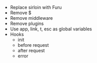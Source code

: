 * Replace sirloin with Furu
* Remove $
* Remove middleware
* Remove plugins
* Use app, link, t, esc as global variables
* Hooks
  - init
  - before request
  - after request
  - error
